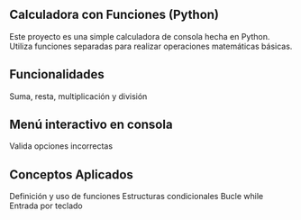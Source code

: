 ##  Calculadora con Funciones (Python)

Este proyecto es una simple calculadora de consola hecha en Python. Utiliza funciones separadas para realizar operaciones matemáticas básicas.

##  Funcionalidades

Suma, resta, multiplicación y división

## Menú interactivo en consola

Valida opciones incorrectas

##  Conceptos Aplicados

Definición y uso de funciones
Estructuras condicionales
Bucle while
Entrada por teclado